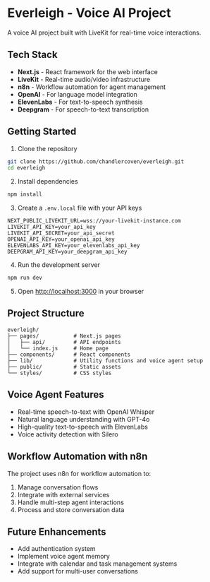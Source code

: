 # Everleigh - Voice AI Project

A voice AI project built with LiveKit for real-time voice interactions.

## Tech Stack

- **Next.js** - React framework for the web interface
- **LiveKit** - Real-time audio/video infrastructure
- **n8n** - Workflow automation for agent management
- **OpenAI** - For language model integration
- **ElevenLabs** - For text-to-speech synthesis
- **Deepgram** - For speech-to-text transcription

## Getting Started

1. Clone the repository
```bash
git clone https://github.com/chandlercoven/everleigh.git
cd everleigh
```

2. Install dependencies
```bash
npm install
```

3. Create a `.env.local` file with your API keys
```
NEXT_PUBLIC_LIVEKIT_URL=wss://your-livekit-instance.com
LIVEKIT_API_KEY=your_api_key
LIVEKIT_API_SECRET=your_api_secret
OPENAI_API_KEY=your_openai_api_key
ELEVENLABS_API_KEY=your_elevenlabs_api_key
DEEPGRAM_API_KEY=your_deepgram_api_key
```

4. Run the development server
```bash
npm run dev
```

5. Open [http://localhost:3000](http://localhost:3000) in your browser

## Project Structure

```
everleigh/
├── pages/           # Next.js pages
│   ├── api/         # API endpoints
│   └── index.js     # Home page
├── components/      # React components
├── lib/             # Utility functions and voice agent setup
├── public/          # Static assets
└── styles/          # CSS styles
```

## Voice Agent Features

- Real-time speech-to-text with OpenAI Whisper
- Natural language understanding with GPT-4o
- High-quality text-to-speech with ElevenLabs
- Voice activity detection with Silero

## Workflow Automation with n8n

The project uses n8n for workflow automation to:
1. Manage conversation flows
2. Integrate with external services
3. Handle multi-step agent interactions
4. Process and store conversation data

## Future Enhancements

- Add authentication system
- Implement voice agent memory
- Integrate with calendar and task management systems
- Add support for multi-user conversations 
